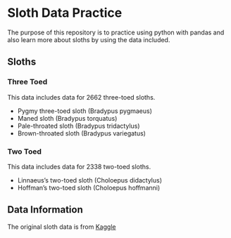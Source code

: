 # Sloth Data Practice

The purpose of this repository is to practice using python with pandas and also learn more about sloths by using the data included. 

## Sloths


### Three Toed

This data includes data for 2662 three-toed sloths.
* Pygmy three-toed sloth (Bradypus pygmaeus)
* Maned sloth (Bradypus torquatus)
* Pale-throated sloth (Bradypus tridactylus)
* Brown-throated sloth (Bradypus variegatus)
### Two Toed

This data includes data for 2338 two-toed sloths. 
* Linnaeus’s two-toed sloth (Choloepus didactylus)
* Hoffman’s two-toed sloth (Choloepus hoffmanni)
## Data Information
The original sloth data is from 
[Kaggle](https://www.kaggle.com/datasets/bertiemackie/sloth-species)
